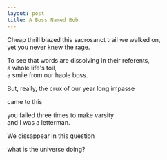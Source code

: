 ```yaml
---
layout: post
title: A Boss Named Bob
---
```


Cheap thrill blazed this sacrosanct trail we walked on,  
yet you never knew the rage.

To see that words are dissolving in their referents,  
a whole life's toil,  
a smile from our haole boss. 

But, really, the crux of our year long impasse

came to this

you failed three times to make varsity  
and I was a letterman. 

We dissappear in this question

what is the universe doing?
